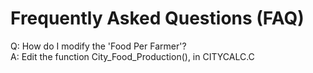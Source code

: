 
# Frequently Asked Questions (FAQ)

Q: How do I modify the 'Food Per Farmer'?  
A: Edit the function City_Food_Production(), in CITYCALC.C  
